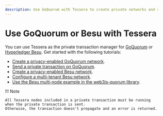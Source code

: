 ```yaml
---
description: Use GoQuorum with Tessera to create private networks and send private transactions
---
```


# Use GoQuorum or Besu with Tessera

You can use Tessera as the private transaction manager for [GoQuorum](https://consensys.net/docs/goquorum/en/stable/) or
[Hyperledger Besu](https://besu.hyperledger.org/en/stable/).
Get started with the following tutorials:

- [Create a privacy-enabled GoQuorum network](https://docs.goquorum.consensys.net/en/stable/Tutorials/Create-Privacy-enabled-network/).
- [Send a private transaction on GoQuorum](https://docs.goquorum.consensys.net/en/stable/Tutorials/Send-private-transaction/).
- [Create a privacy-enabled Besu network](https://besu.hyperledger.org/en/stable/Tutorials/Privacy/Configuring-Privacy/).
- [Configure a multi-tenant Besu network](https://besu.hyperledger.org/en/stable/Tutorials/Privacy/Configuring-Multi-Tenancy/).
- [Use the Besu multi-node example in the web3js-quorum library](https://besu.hyperledger.org/en/stable/Tutorials/Privacy/web3js-quorum-Multinode-example/).

!!! Note

    All Tessera nodes included in a private transaction must be running when the private transaction is sent.
    Otherwise, the transaction doesn't propagate and an error is returned.
